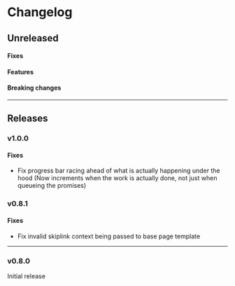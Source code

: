 # Changelog

## Unreleased

#### Fixes

#### Features

#### Breaking changes

---

## Releases

### v1.0.0

#### Fixes

- Fix progress bar racing ahead of what is actually happening under the hood (Now increments when the work is actually done, not just when queueing the promises)

### v0.8.1

#### Fixes

- Fix invalid skiplink context being passed to base page template

---

### v0.8.0

Initial release
